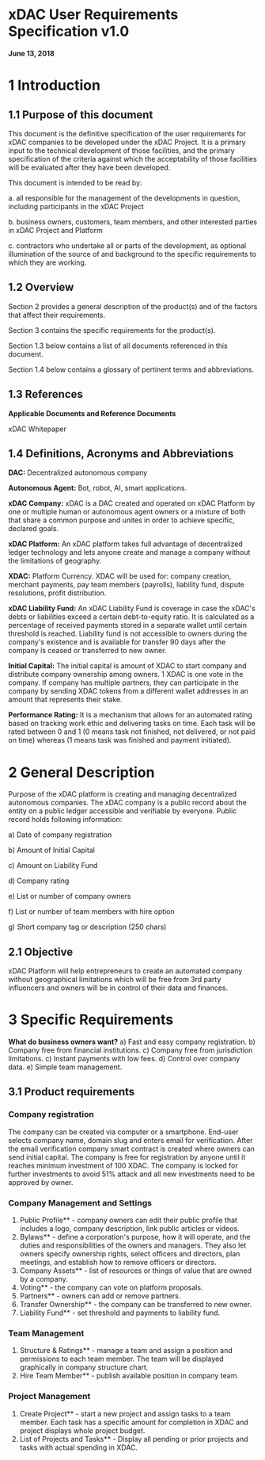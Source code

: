 # xDAC User Requirements Specification v1.0

**June 13, 2018**

# 1 Introduction

## 1.1 Purpose of this document

This document is the definitive specification of the user requirements for xDAC companies to be developed under the xDAC Project.  It is a primary input to the technical development of those facilities, and the primary specification of the criteria against which the acceptability of those facilities will be evaluated after they have been developed.  

This document is intended to be read by:

a.	all responsible for the management of the developments in question, including participants in the xDAC Project

b.	business owners, customers, team members, and other interested parties in xDAC Project and Platform

c.	contractors who undertake all or parts of the development, as optional illumination of the source of and background to the specific requirements to which they are working. 

## 1.2 Overview

Section 2 provides a general description of the product(s) and of the factors that affect their requirements.

Section 3 contains the specific requirements for the product(s). 

Section 1.3 below contains a list of all documents referenced in this document.  

Section 1.4 below contains a glossary of pertinent terms and abbreviations.  

## 1.3 References

**Applicable Documents and Reference Documents**

xDAC Whitepaper

## 1.4 Definitions, Acronyms and Abbreviations 

**DAC:** Decentralized autonomous company

**Autonomous Agent:** Bot, robot, AI, smart applications.

**xDAC Company:** xDAC is a DAC created and operated on xDAC Platform by one or multiple human or autonomous agent owners or a mixture of both that share a common purpose and unites in order to achieve specific, declared goals.

**xDAC Platform:** An xDAC platform takes full advantage of decentralized ledger technology and lets anyone create and manage a company without the limitations of geography.

**XDAC:** Platform Currency. XDAC will be used for: company creation, merchant payments, pay team members (payrolls), liability fund, dispute resolutions, profit distribution.

**xDAC Liability Fund:** An xDAC Liability Fund is coverage in case the xDAC's debts or liabilities exceed a certain debt-to-equity ratio. It is calculated as a percentage of received payments stored in a separate wallet until certain threshold is reached. Liability fund is not accessible to owners during the company's existence and is available for transfer 90 days after the company is ceased or transferred to new owner. 

**Initial Capital:** The initial capital is amount of XDAC to start company and distribute company ownership among owners. 1 XDAC is one vote in the company. If company has multiple partners, they can participate in the company by sending XDAC tokens from a different wallet addresses in an amount that represents their stake.

**Performance Rating:** It is a mechanism that allows for an automated rating based on tracking work ethic and delivering tasks on time. Each task will be rated between 0 and 1 (0 means task not finished, not delivered, or not paid on time) whereas (1 means task was finished and payment initiated). 


# 2 General Description

Purpose of the xDAC platform is creating and managing decentralized autonomous companies. The xDAC company is a public record about the entity on a public ledger accessible and verifiable by everyone. Public record holds following information:

a) Date of company registration

b) Amount of Initial Capital

c) Amount on Liability Fund

d) Company rating

e) List or number of company owners

f) List or number of team members with hire option

g) Short company tag or description (250 chars)


## 2.1	Objective

xDAC Platform will help entrepreneurs to create an automated company without geographical limitations which will be free from 3rd party influencers and owners will be in control of their data and finances.

# 3 Specific Requirements

**What do business owners want?**
a) Fast and easy company registration. 
b) Company free from financial institutions.
c) Company free from jurisdiction limitations.
c) Instant payments with low fees.
d) Control over company data. 
e) Simple team management.

## 3.1	Product requirements

### Company registration

The company can be created via computer or a smartphone. End-user selects company name, domain slug and enters email for verification. After the email verification company smart contract is created where owners can send initial capital. The company is free for registration by anyone until it reaches minimum investment of 100 XDAC. The company is locked for further investments to avoid 51% attack and all new investments need to be approved by owner. 

### Company Management and Settings

1.  Public Profile** - company owners can edit their public profile that includes a logo, company description, link public articles or videos.
2.  Bylaws** - define a corporation's purpose, how it will operate, and the duties and responsibilities of the owners and managers. They also let owners specify ownership rights, select officers and directors, plan meetings, and establish how to remove officers or directors. 
3.  Company Assets** - list of resources or things of value that are owned by a company.
4.  Voting** - the company can vote on platform proposals.
5.  Partners** - owners can add or remove partners.
6.  Transfer Ownership** - the company can be transferred to new owner.
7.  Liability Fund** - set threshold and payments to liability fund.

### Team Management

1.  Structure & Ratings** - manage a team and assign a position and permissions to each team member. The team will be displayed graphically in company structure chart.
2.  Hire Team Member** - publish available position in company team.

### Project Management
1.  Create Project** - start a new project and assign tasks to a team member. Each task has a specific amount for completion in XDAC and project displays whole project budget.
2.  List of Projects and Tasks** - Display all pending or prior projects and tasks with actual spending in XDAC. 




















